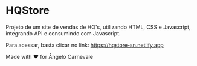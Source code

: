 # HQStore

Projeto de um site de vendas de HQ's, utilizando HTML, CSS e Javascript, integrando API e consumindo com Javascript.

Para acessar, basta clicar no link: https://hqstore-sn.netlify.app 

Made with ❤️ for Ângelo Carnevale
